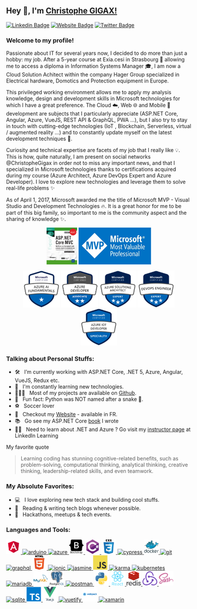 ## Hey 👋, I'm [Christophe GIGAX!](https://github.com/ChrisProlls/)

[![Linkedin Badge](https://img.shields.io/badge/-LinkedIn-0e76a8?style=flat-square&logo=Linkedin&logoColor=white)](https://linkedin.com/in/christophegigax)
[![Website Badge](https://img.shields.io/badge/Website-3b5998?style=flat-square&logo=google-chrome&logoColor=white)](https://christophe.gigax.fr/)
[![Twitter Badge](https://img.shields.io/badge/-Twitter-00acee?style=flat-square&logo=Twitter&logoColor=white)](https://twitter.com/christophegigax)

### Welcome to my profile!


Passionate about IT for several years now, I decided to do more than just a hobby: my job. After a 5-year course at Exia.cesi in Strasbourg 🏢 allowing me to access a diploma in Information Systems Manager 🎓, I am now a Cloud Solution Achitect within the company Hager Group specialized in Electrical hardware, Domotics and Protection equipment in Europe.

This privileged working environment allows me to apply my analysis knowledge, design and development skills in Microsoft technologies for which I have a great preference. The Cloud ☁️, Web 🌐 and Mobile 📱 development are subjects that I particularly appreciate (ASP.NET Core, Angular, Azure, VueJS, REST API & GraphQL, PWA ...), but I also try to stay in touch with cutting-edge technologies (IoT , Blockchain, Serverless, virtual / augmented reality ...) and to constantly update myself on the latest development techniques 🚀.

Curiosity and technical expertise are facets of my job that I really like 💡. This is how, quite naturally, I am present on social networks @ChristopheGigax in order not to miss any important news, and that I specialized in Microsoft technologies thanks to certifications acquired during my course (Azure Architect, Azure DevOps Expert and Azure Developer). I love to explore new technologies and leverage them to solve real-life problems ✨

As of April 1, 2017, Microsoft awarded me the title of Microsoft MVP - Visual Studio and Development Technologies 🔥. It is a great honor for me to be part of this big family, so important to me is the community aspect and the sharing of knowledge ✨.

<p align="center">
    <img src="https://github.com/chrisprolls/chrisprolls/blob/main/assets/aspnet-core-book.jpg" alt="Book" height="100" />
    <img src="https://github.com/chrisprolls/chrisprolls/blob/main/assets/mvp.jpg" alt="MVP" height="100"/>
</div>

<p align="center">
	<img src="https://github.com/chrisprolls/chrisprolls/blob/main/assets/azure-ai.png" alt="Azure AI" height="100" />
    <img src="https://github.com/chrisprolls/chrisprolls/blob/main/assets/azure-developer.png" alt="Azure Developer" height="100" />
    <img src="https://github.com/chrisprolls/chrisprolls/blob/main/assets/azure-architect.png" alt="Azure Architect" height="100"/>
    <img src="https://github.com/chrisprolls/chrisprolls/blob/main/assets/azure-devops.png" alt="Azure DevOps" height="100"/>
	<img src="https://github.com/chrisprolls/chrisprolls/blob/main/assets/azure-iot.png" alt="Azure IoT" height="100"/>
</div>

### Talking about Personal Stuffs:

- 🛠 &nbsp; I’m currently working with ASP.NET Core, .NET 5, Azure, Angular, VueJS, Redux etc.
- 🚀 &nbsp; I'm constantly learning new technologies.
- 👨🏻‍💻 &nbsp; Most of my projects are available on [Github](https://github.com/chrisprolls).
- 👾 &nbsp; Fun fact: Python was NOT named after a snake 🐍.
- ⚽ &nbsp; Soccer lover
- 📝 &nbsp; Checkout my [Website](https://christophe.gigax.fr/) - available in FR.
- 📚 &nbsp; Go see my ASP.NET Core [book](https://www.editions-eni.fr/livre/asp-net-core-mvc-maitrisez-ce-framework-web-puissant-ouvert-et-multiplateforme-nouvelle-edition-9782409018657) I wrote
- 👨‍🎓 &nbsp; Need to learn about .NET and Azure ? Go visit my [instructor page](https://www.linkedin.com/learning/instructors/christophe-gigax) at LinkedIn Learning 

My favorite quote
> Learning coding has stunning cognitive-related benefits, such as problem-solving, computational thinking, analytical thinking, creative thinking, leadership-related skills, and even teamwork.

### My Absolute Favorites:

- 💻 &nbsp; I love exploring new tech stack and building cool stuffs.
- 📰 &nbsp; Reading & writing tech blogs whenever possible.
- 🍕 &nbsp; Hackathons, meetups & tech events.

### Languages and Tools:

<p align="left">
	<a href="https://angular.io" target="_blank">
		<img src="https://raw.githubusercontent.com/github/explore/80688e429a7d4ef2fca1e82350fe8e3517d3494d/topics/angular/angular.png" alt="angular" width="40" height="40"/>
	</a>
	<a href="https://www.arduino.cc/" target="_blank">
		<img src="https://cdn.worldvectorlogo.com/logos/arduino-1.svg" alt="arduino" width="40" height="40"/>
	</a>
	<a href="https://azure.microsoft.com/en-in/" target="_blank">
		<img src="https://www.vectorlogo.zone/logos/microsoft_azure/microsoft_azure-icon.svg" alt="azure" width="40" height="40"/>
	</a>
	<a href="https://getbootstrap.com" target="_blank">
		<img src="https://raw.githubusercontent.com/devicons/devicon/master/icons/bootstrap/bootstrap-plain-wordmark.svg" alt="bootstrap" width="40" height="40"/>
	</a>
	<a href="https://www.w3schools.com/cs/" target="_blank">
		<img src="https://raw.githubusercontent.com/devicons/devicon/master/icons/csharp/csharp-original.svg" alt="csharp" width="40" height="40"/>
	</a>
	<a href="https://www.w3schools.com/css/" target="_blank">
		<img src="https://raw.githubusercontent.com/devicons/devicon/master/icons/css3/css3-original-wordmark.svg" alt="css3" width="40" height="40"/>
	</a>
	<a href="https://www.cypress.io" target="_blank">
		<img src="https://raw.githubusercontent.com/simple-icons/simple-icons/6e46ec1fc23b60c8fd0d2f2ff46db82e16dbd75f/icons/cypress.svg" alt="cypress" width="40" height="40"/>
	</a>
	<a href="https://www.docker.com/" target="_blank">
		<img src="https://raw.githubusercontent.com/devicons/devicon/master/icons/docker/docker-original-wordmark.svg" alt="docker" width="40" height="40"/>
	</a>
	<a href="https://git-scm.com/" target="_blank">
		<img src="https://www.vectorlogo.zone/logos/git-scm/git-scm-icon.svg" alt="git" width="40" height="40"/>
	</a>
	<a href="https://graphql.org" target="_blank">
		<img src="https://www.vectorlogo.zone/logos/graphql/graphql-icon.svg" alt="graphql" width="40" height="40"/>
	</a>
	<a href="https://www.w3.org/html/" target="_blank">
		<img src="https://raw.githubusercontent.com/devicons/devicon/master/icons/html5/html5-original-wordmark.svg" alt="html5" width="40" height="40"/>
	</a>
	<a href="https://ionicframework.com" target="_blank">
		<img src="https://upload.wikimedia.org/wikipedia/commons/d/d1/Ionic_Logo.svg" alt="ionic" width="40" height="40"/>
	</a>
	<a href="https://jasmine.github.io/" target="_blank">
		<img src="https://www.vectorlogo.zone/logos/jasmine/jasmine-icon.svg" alt="jasmine" width="40" height="40"/>
	</a>
	<a href="https://developer.mozilla.org/en-US/docs/Web/JavaScript" target="_blank">
		<img src="https://raw.githubusercontent.com/devicons/devicon/master/icons/javascript/javascript-original.svg" alt="javascript" width="40" height="40"/>
	</a>
	<a href="https://karma-runner.github.io/latest/index.html" target="_blank">
		<img src="https://raw.githubusercontent.com/detain/svg-logos/780f25886640cef088af994181646db2f6b1a3f8/svg/karma.svg" alt="karma" width="40" height="40"/>
	</a>
	<a href="https://kubernetes.io" target="_blank">
		<img src="https://www.vectorlogo.zone/logos/kubernetes/kubernetes-icon.svg" alt="kubernetes" width="40" height="40"/>
	</a>
	<a href="https://mariadb.org/" target="_blank">
		<img src="https://www.vectorlogo.zone/logos/mariadb/mariadb-icon.svg" alt="mariadb" width="40" height="40"/>
	</a>
	<a href="https://www.mysql.com/" target="_blank">
		<img src="https://raw.githubusercontent.com/devicons/devicon/master/icons/mysql/mysql-original-wordmark.svg" alt="mysql" width="40" height="40"/>
	</a>
	<a href="https://www.postgresql.org" target="_blank">
		<img src="https://raw.githubusercontent.com/devicons/devicon/master/icons/postgresql/postgresql-original-wordmark.svg" alt="postgresql" width="40" height="40"/>
	</a>
	<a href="https://postman.com" target="_blank">
		<img src="https://www.vectorlogo.zone/logos/getpostman/getpostman-icon.svg" alt="postman" width="40" height="40"/>
	</a>
	<a href="https://www.python.org" target="_blank">
		<img src="https://raw.githubusercontent.com/devicons/devicon/master/icons/python/python-original.svg" alt="python" width="40" height="40"/>
	</a>
	<a href="https://reactjs.org/" target="_blank">
		<img src="https://raw.githubusercontent.com/devicons/devicon/master/icons/react/react-original-wordmark.svg" alt="react" width="40" height="40"/>
	</a>
	<a href="https://redis.io" target="_blank">
		<img src="https://raw.githubusercontent.com/devicons/devicon/master/icons/redis/redis-original-wordmark.svg" alt="redis" width="40" height="40"/>
	</a>
	<a href="https://redux.js.org" target="_blank">
		<img src="https://raw.githubusercontent.com/devicons/devicon/master/icons/redux/redux-original.svg" alt="redux" width="40" height="40"/>
	</a>
	<a href="https://sass-lang.com" target="_blank">
		<img src="https://raw.githubusercontent.com/devicons/devicon/master/icons/sass/sass-original.svg" alt="sass" width="40" height="40"/>
	</a>
	<a href="https://www.sqlite.org/" target="_blank">
		<img src="https://www.vectorlogo.zone/logos/sqlite/sqlite-icon.svg" alt="sqlite" width="40" height="40"/>
	</a>
	<a href="https://www.typescriptlang.org/" target="_blank">
		<img src="https://raw.githubusercontent.com/devicons/devicon/master/icons/typescript/typescript-original.svg" alt="typescript" width="40" height="40"/>
	</a>
	<a href="https://vuejs.org/" target="_blank">
		<img src="https://raw.githubusercontent.com/devicons/devicon/master/icons/vuejs/vuejs-original-wordmark.svg" alt="vuejs" width="40" height="40"/>
	</a>
	<a href="https://vuetifyjs.com/en/" target="_blank">
		<img src="https://bestofjs.org/logos/vuetify.svg" alt="vuetify" width="40" height="40"/>
	</a>
	<a href="https://webpack.js.org" target="_blank">
		<img src="https://raw.githubusercontent.com/devicons/devicon/d00d0969292a6569d45b06d3f350f463a0107b0d/icons/webpack/webpack-original-wordmark.svg" alt="webpack" width="40" height="40"/>
	</a>
	<a href="https://dotnet.microsoft.com/apps/xamarin" target="_blank">
		<img src="https://raw.githubusercontent.com/detain/svg-logos/780f25886640cef088af994181646db2f6b1a3f8/svg/xamarin.svg" alt="xamarin" width="40" height="40"/>
	</a>
</p>

